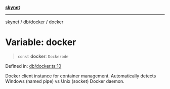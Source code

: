 [**skynet**](../../../README.md)

***

[skynet](../../../README.md) / [db/docker](../README.md) / docker

# Variable: docker

> `const` **docker**: `Dockerode`

Defined in: [db/docker.ts:10](https://github.com/patgpt/patgpt-mcp/blob/24221bd2d5cfea455baecbf5a23ebf603f90c59d/src/db/docker.ts#L10)

Docker client instance for container management.
Automatically detects Windows (named pipe) vs Unix (socket) Docker daemon.
